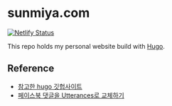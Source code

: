 # sunmiya.com
[![Netlify Status](https://api.netlify.com/api/v1/badges/f1e6b66d-7ee1-48dd-aed7-c6bb0157fff8/deploy-status)](https://app.netlify.com/sites/relaxed-shaw-f6cf94/deploys)

This repo holds my personal website build with [Hugo](httpa://gohugo.io).

## Reference
- [참고한 hugo 깃헙사이트](https://github.com/Integerous/Integerous.github.io/blob/master/README.md)
- [페이스북 댓글을 Utterances로 교체하기](https://blog.outsider.ne.kr/1356?category=1)
